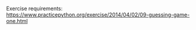 Exercise requirements: https://www.practicepython.org/exercise/2014/04/02/09-guessing-game-one.html
